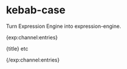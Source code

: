 kebab-case
==========

Turn Expression Engine into expression-engine.

{exp:channel:entries}

  <div class="{exp:kebab_case text='{some_text_field}'}">
    {title} etc
  </div>

{/exp:channel:entries}
